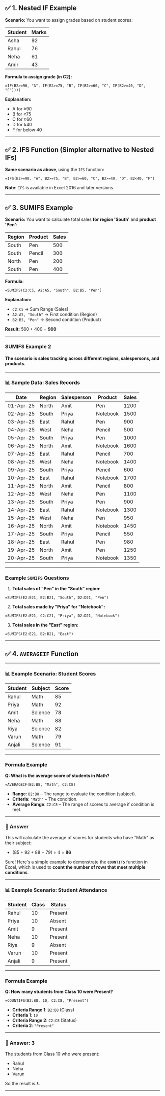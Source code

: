 ## ✅ 1. **Nested IF** Example

**Scenario:**
You want to assign grades based on student scores:

| Student | Marks |
| ------- | ----- |
| Asha    | 92    |
| Rahul   | 76    |
| Neha    | 61    |
| Amir    | 43    |

**Formula to assign grade (in C2):**

```excel
=IF(B2>=90, "A", IF(B2>=75, "B", IF(B2>=60, "C", IF(B2>=40, "D", "F"))))
```

**Explanation:**

* A for ≥90
* B for ≥75
* C for ≥60
* D for ≥40
* F for below 40

---

## ✅ 2. **IFS Function** (Simpler alternative to Nested IFs)

**Same scenario as above**, using the `IFS` function:

```excel
=IFS(B2>=90, "A", B2>=75, "B", B2>=60, "C", B2>=40, "D", B2<40, "F")
```

**Note:** `IFS` is available in Excel 2016 and later versions.

---

## ✅ 3. **SUMIFS** Example

**Scenario:**
You want to calculate total sales **for region 'South'** and **product 'Pen'**:

| Region | Product | Sales |
| ------ | ------- | ----- |
| South  | Pen     | 500   |
| South  | Pencil  | 300   |
| North  | Pen     | 200   |
| South  | Pen     | 400   |

**Formula:**

```excel
=SUMIFS(C2:C5, A2:A5, "South", B2:B5, "Pen")
```

**Explanation:**

* `C2:C5` → Sum Range (Sales)
* `A2:A5, "South"` → First condition (Region)
* `B2:B5, "Pen"` → Second condition (Product)

**Result:** 500 + 400 = **900**

---
### **SUMIFS** Example 2

#### The scenario is **sales tracking** across different **regions**, **salespersons**, and **products**.

---

### 📊 **Sample Data: Sales Records**

| Date      | Region | Salesperson | Product  | Sales |
| --------- | ------ | ----------- | -------- | ----- |
| 01-Apr-25 | North  | Amit        | Pen      | 1200  |
| 02-Apr-25 | South  | Priya       | Notebook | 1500  |
| 03-Apr-25 | East   | Rahul       | Pen      | 900   |
| 04-Apr-25 | West   | Neha        | Pencil   | 500   |
| 05-Apr-25 | South  | Priya       | Pen      | 1000  |
| 06-Apr-25 | North  | Amit        | Notebook | 1600  |
| 07-Apr-25 | East   | Rahul       | Pencil   | 700   |
| 08-Apr-25 | West   | Neha        | Notebook | 1400  |
| 09-Apr-25 | South  | Priya       | Pencil   | 600   |
| 10-Apr-25 | East   | Rahul       | Notebook | 1700  |
| 11-Apr-25 | North  | Amit        | Pencil   | 800   |
| 12-Apr-25 | West   | Neha        | Pen      | 1100  |
| 13-Apr-25 | South  | Priya       | Pen      | 900   |
| 14-Apr-25 | East   | Rahul       | Notebook | 1300  |
| 15-Apr-25 | West   | Neha        | Pen      | 950   |
| 16-Apr-25 | North  | Amit        | Notebook | 1450  |
| 17-Apr-25 | South  | Priya       | Pencil   | 550   |
| 18-Apr-25 | East   | Rahul       | Pen      | 980   |
| 19-Apr-25 | North  | Amit        | Pen      | 1250  |
| 20-Apr-25 | South  | Priya       | Notebook | 1350  |

---

### **Example `SUMIFS` Questions**

1. **Total sales of "Pen" in the "South" region:**

```excel
=SUMIFS(E2:E21, B2:B21, "South", D2:D21, "Pen")
```

2. **Total sales made by "Priya" for "Notebook":**

```excel
=SUMIFS(E2:E21, C2:C21, "Priya", D2:D21, "Notebook")
```

3. **Total sales in the "East" region:**

```excel
=SUMIFS(E2:E21, B2:B21, "East")
```

---

## ✅ 4. **`AVERAGEIF`** Function

---

### 📊 **Example Scenario: Student Scores**

| Student | Subject | Score |
| ------- | ------- | ----- |
| Rahul   | Math    | 85    |
| Priya   | Math    | 92    |
| Amit    | Science | 78    |
| Neha    | Math    | 88    |
| Riya    | Science | 82    |
| Varun   | Math    | 79    |
| Anjali  | Science | 91    |

---

### **Formula Example**

**Q: What is the average score of students in Math?**

```excel
=AVERAGEIF(B2:B8, "Math", C2:C8)
```

* **Range**: `B2:B8` – The range to evaluate the condition (subject).
* **Criteria**: `"Math"` – The condition.
* **Average Range**: `C2:C8` – The range of scores to average if condition is met.

---

### 🧮 **Answer**

This will calculate the average of scores for students who have "Math" as their subject:

* (85 + 92 + 88 + 79) ÷ 4 = **86**

Sure! Here's a simple example to demonstrate the **`COUNTIFS`** function in Excel, which is used to **count the number of rows that meet multiple conditions**.

---

### 📊 **Example Scenario: Student Attendance**

| Student | Class | Status  |
| ------- | ----- | ------- |
| Rahul   | 10    | Present |
| Priya   | 10    | Absent  |
| Amit    | 9     | Present |
| Neha    | 10    | Present |
| Riya    | 9     | Absent  |
| Varun   | 10    | Present |
| Anjali  | 9     | Present |

---

### **Formula Example**

**Q: How many students from Class 10 were Present?**

```excel
=COUNTIFS(B2:B8, 10, C2:C8, "Present")
```

* **Criteria Range 1**: `B2:B8` (Class)
* **Criteria 1**: `10`
* **Criteria Range 2**: `C2:C8` (Status)
* **Criteria 2**: `"Present"`

---

### 🧮 **Answer: 3**

The students from Class 10 who were present:

* Rahul
* Neha
* Varun

So the result is **`3`**.

---

